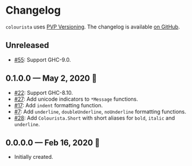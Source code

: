 # Changelog

`colourista` uses [PVP Versioning][1].
The changelog is available [on GitHub][2].

## Unreleased

* [#55](https://github.com/kowainik/colourista/issues/55):
  Support GHC-9.0.

## 0.1.0.0 — May 2, 2020 🌈

* [#22](https://github.com/kowainik/colourista/issues/22):
  Support GHC-8.10.
* [#27](https://github.com/kowainik/colourista/issues/27):
  Add unicode indicators to `*Message` functions.
* [#17](https://github.com/kowainik/colourista/issues/17):
  Add `indent` formatting function.
* [#7](https://github.com/kowainik/colourista/issues/7):
  Add `underline`, `doubleUnderline`, `noUnderline` formatting functions.
* [#28](https://github.com/kowainik/colourista/issues/28):
  Add `Colourista.Short` with short aliases for `bold`, `italic` and
  `underline`.

## 0.0.0.0 — Feb 16, 2020 🌈

* Initially created.

[1]: https://pvp.haskell.org
[2]: https://github.com/kowainik/colourista/releases
